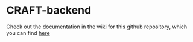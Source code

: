 # CRAFT-backend

Check out the documentation in the wiki for this github repository, which you can find [here](https://github.com/jschluger/CRAFT-backend/wiki/Documentation)
